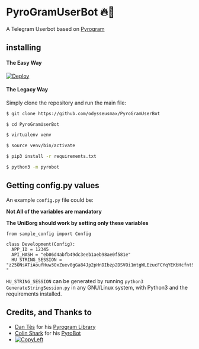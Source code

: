 # PyroGramUserBot 🔥🤖

A Telegram Userbot based on [Pyrogram](https://github.com/pyrogram/pyrogram)

## installing

#### The Easy Way

[![Deploy](https://www.herokucdn.com/deploy/button.svg)](https://heroku.com/deploy)

#### The Legacy Way
Simply clone the repository and run the main file:

```bash
$ git clone https://github.com/odysseusmax/PyroGramUserBot

$ cd PyroGramUserBot

$ virtualenv venv

$ source venv/bin/activate

$ pip3 install -r requirements.txt

$ python3 -m pyrobot
```


## Getting config.py values

An example `config.py` file could be:

**Not All of the variables are mandatory**

__The UniBorg should work by setting only these variables__

```python3
from sample_config import Config

class Development(Config):
  APP_ID = 12345
  API_HASH = "eb06d4abfb49dc3eeb1aeb98ae0f581e"
  HU_STRING_SESSION = "z25ONsATiAoufHuw3OxZuev0gGa84Jp2pHnDIbzp2DSVOi1mtgWLEzucFCYqYEKbHcfnt9qu9zhxIJkYZ6r8fr2ff3kQIoYbVFmIww6O7r9TiTirj_gMS2eOBRG1QlNuH5ZvInOjcXqe5OFeI7tutH8bHHNSvpA3BuCP6u_YAnGDcynwD7ajSx0iIeY4GcZMysK09PwOpJJdBkEH6xBaOSwHJg_SQLInftfajMJ8F2jzbMQ8NW4rfGKs8rZ9IeVowu2mXjUueeixXXTRmYg18Wjk7wbRL6WejLfB_gwA14MDsFMR5b1bFB9LYpN3iHSDCh2LLLJGkGfX6Y6j1SXB9nMDYRPsaaD
"
```

`HU_STRING_SESSION` can be generated by running `python3 GenerateStringSession.py` in any GNU/Linux system, with Python3 and the requirements installed.


## Credits, and Thanks to

* [Dan Tès](https://telegram.dog/haskell) for his [Pyrogram Library](https://github.com/pyrogram/pyrogram)
* [Colin Shark](https://telegram.dog/ColinShark) for his [PyroBot](https://git.colinshark.de/PyroBot/PyroBot)
* [![CopyLeft](https://telegra.ph/file/b514ed14d994557a724cb.jpg)](https://telegra.ph/file/fab1017e21c42a5c1e613.mp4 "CopyLeft Credit Video")
